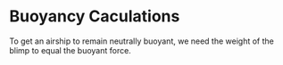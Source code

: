 # Buoyancy Caculations

To get an airship to remain neutrally buoyant, we need the weight of the blimp to equal the buoyant force.